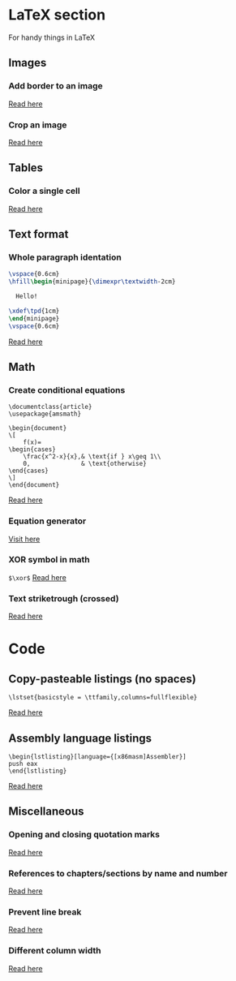 # LaTeX section
For handy things in LaTeX

## Images
### Add border to an image
[Read here](https://tex.stackexchange.com/questions/20640/how-to-add-border-for-an-image)

### Crop an image
[Read here](https://tex.stackexchange.com/questions/57418/crop-an-inserted-image)

## Tables

### Color a single cell
[Read here](https://tex.stackexchange.com/questions/50349/color-only-a-cell-of-a-table)

## Text format

### Whole paragraph identation
```latex
\vspace{0.6cm}
\hfill\begin{minipage}{\dimexpr\textwidth-2cm}

  Hello!

\xdef\tpd{1cm}
\end{minipage}
\vspace{0.6cm}
```

[Read here](https://tex.stackexchange.com/questions/35933/indenting-a-whole-paragraph)


## Math

### Create conditional equations

```
\documentclass{article}
\usepackage{amsmath}

\begin{document}
\[
    f(x)= 
\begin{cases}
    \frac{x^2-x}{x},& \text{if } x\geq 1\\
    0,              & \text{otherwise}
\end{cases}
\]
\end{document}
```
[Read here](https://tex.stackexchange.com/questions/47170/how-to-write-conditional-equations-with-one-sided-curly-brackets)

### Equation generator
[Visit here](https://latex.codecogs.com/eqneditor/editor.php)

### XOR symbol in math
`$\xor$`
[Read here](https://tex.stackexchange.com/questions/3936/logic-operators-in-latex-xor#answer-3937)

### Text striketrough (crossed)
[Read here](https://tex.stackexchange.com/questions/23711/strikethrough-text)

# Code

## Copy-pasteable listings (no spaces)
```
\lstset{basicstyle = \ttfamily,columns=fullflexible}
```
[Read here](https://tex.stackexchange.com/questions/119218/how-to-copy-paste-from-lstlistings#answer-119223)

## Assembly language listings
```
\begin{lstlisting}[language={[x86masm]Assembler}]
push eax
\end{lstlisting}
```
[Read here](https://tex.stackexchange.com/questions/557806/listings-package-language-assembler-could-not-be-loaded#answer-557822)

## Miscellaneous
### Opening and closing quotation marks
[Read here](https://tex.stackexchange.com/questions/52351/quote-marks-are-backwards-using-texmaker-pdflatex)

### References to chapters/sections by name and number
[Read here](https://tex.stackexchange.com/questions/66896/ref-chapter-name-in-latex)

### Prevent line break
[Read here](https://stackoverflow.com/questions/1012799/latex-prevent-line-break-in-a-span-of-text)

### Different column width
[Read here](https://tex.stackexchange.com/questions/89721/different-column-widths-using-multicol)

